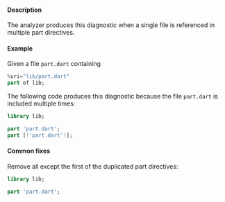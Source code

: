 #### Description

The analyzer produces this diagnostic when a single file is referenced in
multiple part directives.

#### Example

Given a file `part.dart` containing

```dart
%uri="lib/part.dart"
part of lib;
```

The following code produces this diagnostic because the file `part.dart` is
included multiple times:

```dart
library lib;

part 'part.dart';
part [!'part.dart'!];
```

#### Common fixes

Remove all except the first of the duplicated part directives:

```dart
library lib;

part 'part.dart';
```